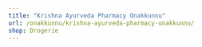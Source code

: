 ```yaml
---
title: "Krishna Ayurveda Pharmacy Onakkunnu"
url: /onakkunnu/krishna-ayurveda-pharmacy-onakkunnu/
shop: Drogerie
---
```


